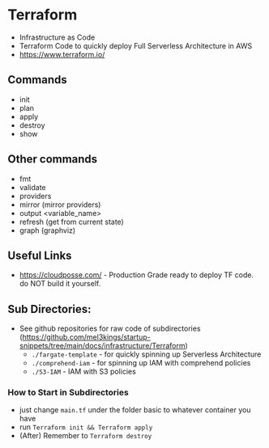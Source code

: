 # Terraform
- Infrastructure as Code
- Terraform Code to quickly deploy Full Serverless Architecture in AWS
- https://www.terraform.io/

## Commands
- init
- plan 
- apply
- destroy
- show

## Other commands
- fmt
- validate
- providers
- mirror (mirror providers)
- output <variable_name>
- refresh (get from current state)
- graph (graphviz)

## Useful Links
- https://cloudposse.com/ - Production Grade ready to deploy TF code. do NOT build it yourself.

## Sub Directories:
- See github repositories for raw code of subdirectories (https://github.com/mel3kings/startup-snippets/tree/main/docs/infrastructure/Terraform)
    -  `./fargate-template` - for quickly spinning up Serverless Architecture
    - `./comprehend-iam` - for spinning up IAM with comprehend policies
    - `./S3-IAM` - IAM with S3 policies


### How to Start in Subdirectories
- just change `main.tf` under the folder basic to whatever container you have
- run `Terraform init && Terraform apply`
- (After) Remember to `Terraform destroy`

